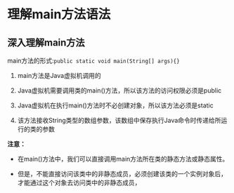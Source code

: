 # 理解main方法语法
## 深入理解main方法
main方法的形式:`public static void main(String[] args){}`

1. main方法是Java虚拟机调用的
2. Java虚拟机需要调用类的main()方法，所以该方法的访问权限必须是public

2. Java虚拟机在执行main()方法时不必创建对象，所以该方法必须是static

3. 该方法接收String类型的数组参数，该数组中保存执行Java命令时传递给所运行的类的参数

**注意：** 

- 在main()方法中，我们可以直接调用main方法所在类的静态方法或静态属性。

- 但是，不能直接访问该类中的非静态成员，必须创建该类的一个实例对象后，才能通过这个对象去访问类中的非静态成员，

